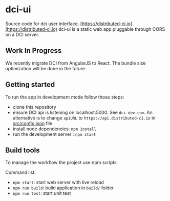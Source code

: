 # dci-ui

Source code for dci user interface. [https://distributed-ci.io](https://distributed-ci.io)
dci-ui is a static web app pluggable through CORS on a DCI server.

## Work In Progress

We recently migrate DCI from AngularJS to React.
The bundle size optimization will be done in the future.

## Getting started

To run the app in development mode follow those steps:

 * clone this repository
 * ensure DCI api is listening on localhost:5000. See `dci-dev-env`. 
   An alternative is to change `apiURL` to `https://api.distributed-ci.io` in [src/config.json](src/config.json) file.
 * install node dependencies: `npm install`
 * run the development server : `npm start`

## Build tools

To manage the workflow the project use npm scripts

Command list:

 * `npm start`: start web server with live reload
 * `npm run build`: build application in `build/` folder
 * `npm run test`: start unit test

